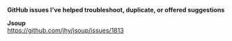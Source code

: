 **GitHub issues I've helped troubleshoot, duplicate, or offered suggestions**

**Jsoup**  
https://github.com/jhy/jsoup/issues/1813
